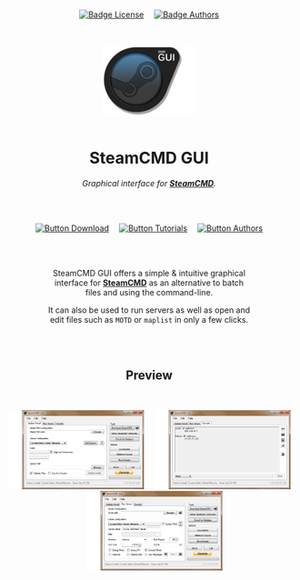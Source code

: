 
<br>

<div align = center>

[![Badge License]][License]   
[![Badge Authors]][Authors]

<br>
<br>

<img height = 120 src = 'Media/Logo.png'>

<br>
<br>

# SteamCMD GUI

*Graphical interface for **[SteamCMD]**.*

<br>
<br>

[![Button Download]][Download]   
[![Button Tutorials]][Tutorials]   
[![Button Authors]][Authors]

<br>
<br>

SteamCMD GUI offers a simple & intuitive graphical  
interface for **[SteamCMD]** as an alternative to batch  
files and using the command-line.

It can also be used to run servers as well as open and  
edit files such as `MOTD` or `maplist` in only a few clicks.

<br>
<br>

## Preview

<br>

<img 
    width = 240 
    src = Media/Screenshots/Installation.png
/>   
<img 
    width = 240 
    src = Media/Screenshots/Console.png
/>   
<img 
    width = 240 
    src = Media/Screenshots/Server.png
/>

</div>

<br>


<!----------------------------------------------------------------------------->

[Tutorials]: Documentation/Tutorials.md
[Download]: Documentation/Download.md
[Authors]: Documentation/Authors.md
[License]: LICENSE
[Logo]: Media/Logo.png

[#]: #

[GameBanana]: http://gamebanana.com/tools/5560
[Download]: https://github.com/DioJoestar/SteamCMD-GUI/releases/latest
[SteamCMD]: https://developer.valvesoftware.com/wiki/SteamCMD
[DropBox]: https://dl.dropboxusercontent.com/u/12664902/SteamCMD%20GUI.zip


<!---------------------------------[ Badges ]---------------------------------->

[Badge Authors]: https://img.shields.io/badge/Creator-Raúl_Jiménez-008a99.svg?style=for-the-badge&labelColor=00ACC1&logoColor=white
[Badge License]: https://img.shields.io/badge/-BY_SA-ae6c18.svg?style=for-the-badge&labelColor=EF9421&logoColor=white&logo=CreativeCommons


<!---------------------------------[ Buttons ]--------------------------------->

[Button Tutorials]: https://img.shields.io/badge/Tutorials-E23237?style=for-the-badge&logoColor=white&logo=YouTube
[Button Download]: https://img.shields.io/badge/Download-4285F4?style=for-the-badge&logoColor=white&logo=DocuSign
[Button Authors]: https://img.shields.io/badge/Authors-00968F?style=for-the-badge&logoColor=white&logo=BookStack
